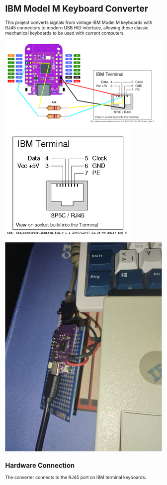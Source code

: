 # IBM Model M Keyboard Converter

This project converts signals from vintage IBM Model M keyboards with RJ45 connectors to modern USB HID interface, allowing these classic mechanical keyboards to be used with current computers.

![Schems](https://github.com/imnotniki/IBMModelM/blob/main/schems.png?raw=true)
![IBM Terminal Keyboard Connector](https://github.com/imnotniki/IBMModelM/blob/main/kbd_connector_ibmterm.png?raw=true)
![IBM Model M Converter](https://github.com/imnotniki/IBMModelM/blob/main/converter.jpg?raw=true)


## Hardware Connection

The converter connects to the RJ45 port on IBM terminal keyboards:

